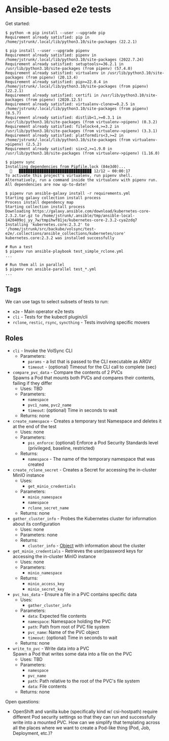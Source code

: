 # Ansible-based e2e tests

Get started:

```console
$ python -m pip install --user --upgrade pip
Requirement already satisfied: pip in /home/jstrunk/.local/lib/python3.10/site-packages (22.2.1)

$ pip install --user --upgrade pipenv
Requirement already satisfied: pipenv in /home/jstrunk/.local/lib/python3.10/site-packages (2022.7.24)
Requirement already satisfied: setuptools>=36.2.1 in /usr/lib/python3.10/site-packages (from pipenv) (57.4.0)
Requirement already satisfied: virtualenv in /usr/lib/python3.10/site-packages (from pipenv) (20.13.4)
Requirement already satisfied: pip>=22.0.4 in /home/jstrunk/.local/lib/python3.10/site-packages (from pipenv) (22.2.1)
Requirement already satisfied: certifi in /usr/lib/python3.10/site-packages (from pipenv) (2020.12.5)
Requirement already satisfied: virtualenv-clone>=0.2.5 in /home/jstrunk/.local/lib/python3.10/site-packages (from pipenv) (0.5.7)
Requirement already satisfied: distlib<1,>=0.3.1 in /usr/lib/python3.10/site-packages (from virtualenv->pipenv) (0.3.2)
Requirement already satisfied: filelock<4,>=3.2 in /usr/lib/python3.10/site-packages (from virtualenv->pipenv) (3.3.1)
Requirement already satisfied: platformdirs<3,>=2 in /home/jstrunk/.local/lib/python3.10/site-packages (from virtualenv->pipenv) (2.5.2)
Requirement already satisfied: six<2,>=1.9.0 in /usr/lib/python3.10/site-packages (from virtualenv->pipenv) (1.16.0)

$ pipenv sync
Installing dependencies from Pipfile.lock (84e3d0)...
  🐍   ▉▉▉▉▉▉▉▉▉▉▉▉▉▉▉▉▉▉▉▉▉▉▉▉▉▉▉▉▉▉▉▉ 12/12 — 00:00:17
To activate this project's virtualenv, run pipenv shell.
Alternatively, run a command inside the virtualenv with pipenv run.
All dependencies are now up-to-date!

$ pipenv run ansible-galaxy install -r requirements.yml
Starting galaxy collection install process
Process install dependency map
Starting collection install process
Downloading https://galaxy.ansible.com/download/kubernetes-core-2.3.2.tar.gz to /home/jstrunk/.ansible/tmp/ansible-local-1420409oj_yy_7w/tmpihwf81je/kubernetes-core-2.3.2-cya2zdq7
Installing 'kubernetes.core:2.3.2' to '/home/jstrunk/src/backube/volsync/test-e2e/.collections/ansible_collections/kubernetes/core'
kubernetes.core:2.3.2 was installed successfully

# Run a test
$ pipenv run ansible-playbook test_simple_rclone.yml
...

# Run them all in parallel
$ pipenv run ansible-parallel test_*.yml
...
```

## Tags

We can use tags to select subsets of tests to run:

- `e2e` - Main operator e2e tests
- `cli` - Tests for the kubectl plugin/cli
- `rclone`, `restic`, `rsync`, `syncthing` - Tests involving specific movers

## Roles

- `cli` - Invoke the VolSync CLI
  - Parameters:
    - `params` - a list that is passed to the CLI executable as ARGV
    - `timeout` - (optional) Timeout for the CLI call to complete (sec)
- `compare_pvc_data` - Compare the contents of 2 PVCs  
  Spawns a Pod that mounts both PVCs and compares their contents, failing if
  they differ
  - Uses: TBD
  - Parameters:
    - `namespace`
    - `pvc1_name`, `pvc2_name`
    - `timeout`: (optional) Time in seconds to wait
  - Returns: none
- `create_namespace` - Creates a temporary test Namespace and deletes it at the
  end of the test
  - Uses: none
  - Parameters:
    - `pss_enforce`: (optional) Enforce a Pod Security Standards level
      (privileged, baseline, restricted)
  - Returns:
    - `namespace` - The name of the temporary namespace that was created
- `create_rclone_secret` - Creates a Secret for accessing the in-cluster MinIO
  instance
  - Uses:
    - `get_minio_credentials`
  - Parameters:
    - `minio_namespace`
    - `namespace`
    - `rclone_secret_name`
  - Returns: none
- `gather_cluster_info` - Probes the Kubernetes cluster for information about
  its configuration
  - Uses: none
  - Parameters: none
  - Returns:
    - `cluster_info` -
      [Object](https://docs.ansible.com/ansible/latest/collections/kubernetes/core/k8s_cluster_info_module.html#return-values)
      with information about the cluster
- `get_minio_credentials` - Retrieves the user/password keys for accessing the
  in-cluster MinIO instance
  - Uses: none
  - Parameters:
    - `minio_namespace`
  - Returns:
    - `minio_access_key`
    - `minio_secret_key`
- `pvc_has_data` - Ensure a file in a PVC contains specific data
  - Uses:
    - `gather_cluster_info`
  - Parameters:
    - `data`: Expected file contents
    - `namespace`: Namespace holding the PVC
    - `path`: Path from root of PVC file system
    - `pvc_name`: Name of the PVC object
    - `timeout`: (optional) Time in seconds to wait
  - Returns: none
- `write_to_pvc` - Write data into a PVC  
  Spawn a Pod that writes some data into a file on the PVC
  - Uses: TBD
  - Parameters:
    - `namespace`
    - `pvc_name`
    - `path`: Path relative to the root of the PVC's file system
    - `data`: File contents
  - Returns: none

Open questions:

- OpenShift and vanilla kube (specifically kind w/ csi-hostpath) require
  different Pod security settings so that they can run and successfully write
  into a mounted PVC. How can we simplify that templating across all the places
  where we want to create a Pod-like thing (Pod, Job, Deployment, etc.)?

